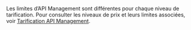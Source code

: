 Les limites d’API Management sont différentes pour chaque niveau de tarification. Pour consulter les niveaux de prix et leurs limites associées, voir [Tarification API Management](http://azure.microsoft.com/pricing/details/api-management/).

<!---HONumber=July15_HO3-->